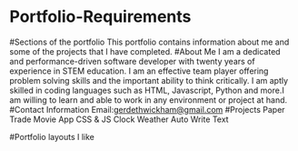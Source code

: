 # Portfolio-Requirements
#Sections of the portfolio
This portfolio contains information about me and some of the projects that I have completed.
#About Me
I am a dedicated and performance-driven software developer with twenty years of experience in STEM education. I am an effective team player offering problem solving skills and the important ability to think critically. I am aptly skilled in coding languages such as HTML, Javascript, Python and more.I am willing to learn and able to work in any environment or project at hand.
#Contact Information
Email:gerdethwickham@gmail.com
#Projects
Paper Trade 
Movie App
CSS & JS Clock
Weather
Auto Write Text

#Portfolio layouts I like

